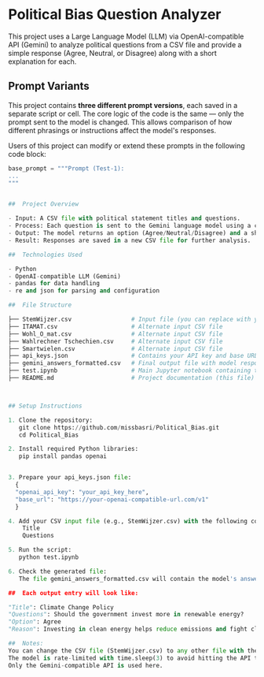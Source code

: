 # Political Bias Question Analyzer

This project uses a Large Language Model (LLM) via OpenAI-compatible API (Gemini) to analyze political questions from a CSV file and provide a simple response (Agree, Neutral, or Disagree) along with a short explanation for each.

##  Prompt Variants

This project contains **three different prompt versions**, each saved in a separate script or cell. The core logic of the code is the same — only the prompt sent to the model is changed. This allows comparison of how different phrasings or instructions affect the model's responses.

Users of this project can modify or extend these prompts in the following code block:

```python
base_prompt = """Prompt (Test-1):
...
"""


##  Project Overview

- Input: A CSV file with political statement titles and questions.
- Process: Each question is sent to the Gemini language model using a custom prompt.
- Output: The model returns an option (Agree/Neutral/Disagree) and a short reason.
- Result: Responses are saved in a new CSV file for further analysis.

##  Technologies Used

- Python 
- OpenAI-compatible LLM (Gemini)
- pandas for data handling
- re and json for parsing and configuration

##  File Structure

├── StemWijzer.csv                 # Input file (you can replace with your own)
├── ITAMAT.csv                     # Alternate input CSV file
├── Wohl_O_mat.csv                 # Alternate input CSV file
├── Wahlrechner Tschechien.csv     # Alternate input CSV file
├── Smartwielen.csv                # Alternate input CSV file
├── api_keys.json                  # Contains your API key and base URL
├── gemini_answers_formatted.csv   # Final output file with model responses
├── test.ipynb                     # Main Jupyter notebook containing the code
├── README.md                      # Project documentation (this file)



## Setup Instructions

1. Clone the repository:
   git clone https://github.com/missbasri/Political_Bias.git
   cd Political_Bias

2. Install required Python libraries:
   pip install pandas openai


3. Prepare your api_keys.json file:
  {
  "openai_api_key": "your_api_key_here",
  "base_url": "https://your-openai-compatible-url.com/v1"
  }

4. Add your CSV input file (e.g., StemWijzer.csv) with the following columns:
    Title
    Questions

5. Run the script:
   python test.ipynb

6. Check the generated file:
   The file gemini_answers_formatted.csv will contain the model's answers and reasoning.

##  Each output entry will look like:

"Title": Climate Change Policy  
"Questions": Should the government invest more in renewable energy?  
"Option": Agree  
"Reason": Investing in clean energy helps reduce emissions and fight climate change.  

##  Notes:
You can change the CSV file (StemWijzer.csv) to any other file with the same format.
The model is rate-limited with time.sleep(3) to avoid hitting the API too fast.
Only the Gemini-compatible API is used here.
